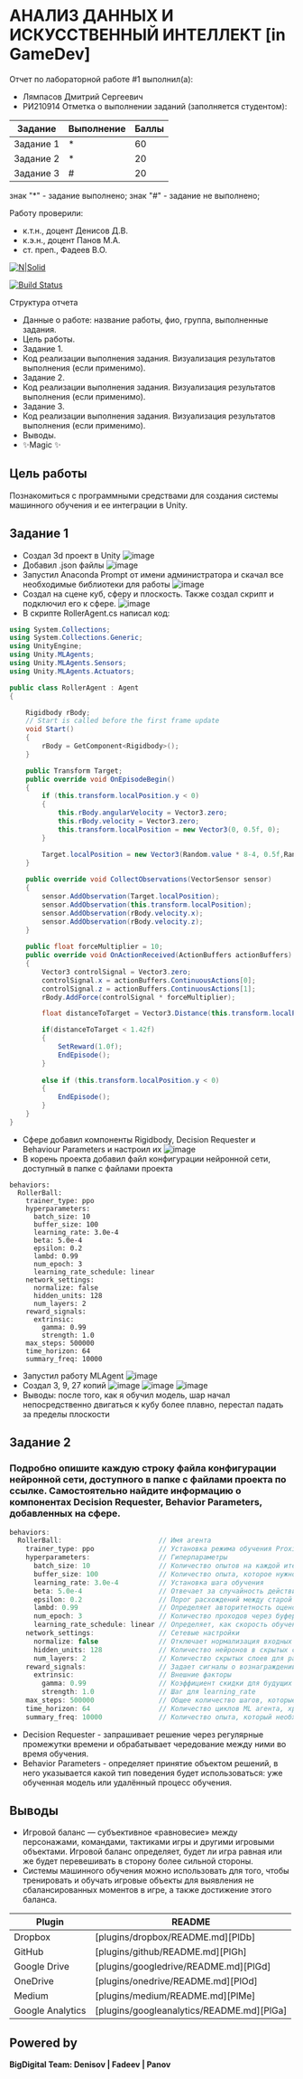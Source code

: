 # АНАЛИЗ ДАННЫХ И ИСКУССТВЕННЫЙ ИНТЕЛЛЕКТ [in GameDev]
Отчет по лабораторной работе #1 выполнил(а):
- Лямпасов Дмитрий Сергеевич
- РИ210914
Отметка о выполнении заданий (заполняется студентом):

| Задание | Выполнение | Баллы |
| ------ | ------ | ------ |
| Задание 1 | * | 60 |
| Задание 2 | * | 20 |
| Задание 3 | # | 20 |

знак "*" - задание выполнено; знак "#" - задание не выполнено;

Работу проверили:
- к.т.н., доцент Денисов Д.В.
- к.э.н., доцент Панов М.А.
- ст. преп., Фадеев В.О.

[![N|Solid](https://cldup.com/dTxpPi9lDf.thumb.png)](https://nodesource.com/products/nsolid)

[![Build Status](https://travis-ci.org/joemccann/dillinger.svg?branch=master)](https://travis-ci.org/joemccann/dillinger)

Структура отчета

- Данные о работе: название работы, фио, группа, выполненные задания.
- Цель работы.
- Задание 1.
- Код реализации выполнения задания. Визуализация результатов выполнения (если применимо).
- Задание 2.
- Код реализации выполнения задания. Визуализация результатов выполнения (если применимо).
- Задание 3.
- Код реализации выполнения задания. Визуализация результатов выполнения (если применимо).
- Выводы.
- ✨Magic ✨

## Цель работы
Познакомиться с программными средствами для создания системы машинного обучения и ее интеграции в Unity.

## Задание 1
- Создал 3d проект в Unity ![image](https://user-images.githubusercontent.com/103302913/198290497-ad55232b-87cd-4795-aa99-3578ba2c0ec1.png)
- Добавил .json файлы ![image](https://user-images.githubusercontent.com/103302913/198291444-47158570-9e7a-43af-b80b-c195b1c83b26.png)
- Запустил Anaconda Prompt от имени администратора и скачал все необходимые библиотеки для работы ![image](https://user-images.githubusercontent.com/103302913/198292087-7c17d6a9-3e97-4e4e-b7bf-adb2d235e4b4.png)
- Создал на сцене куб, сферу и плоскость. Также создал скрипт и подключил его к сфере. ![image](https://user-images.githubusercontent.com/103302913/198292917-653ef615-3433-4d51-8b2a-b5583031811d.png)
- В скрипте RollerAgent.cs написал код:
```c#
using System.Collections;
using System.Collections.Generic;
using UnityEngine;
using Unity.MLAgents;
using Unity.MLAgents.Sensors;
using Unity.MLAgents.Actuators;

public class RollerAgent : Agent
{

    Rigidbody rBody;
    // Start is called before the first frame update
    void Start()
    {
        rBody = GetComponent<Rigidbody>();
    }

    public Transform Target;
    public override void OnEpisodeBegin()
    {
        if (this.transform.localPosition.y < 0)
        {
            this.rBody.angularVelocity = Vector3.zero;
            this.rBody.velocity = Vector3.zero;
            this.transform.localPosition = new Vector3(0, 0.5f, 0);
        }

        Target.localPosition = new Vector3(Random.value * 8-4, 0.5f,Random.value * 8-4);
    }
    
    public override void CollectObservations(VectorSensor sensor)
    {
        sensor.AddObservation(Target.localPosition);
        sensor.AddObservation(this.transform.localPosition);
        sensor.AddObservation(rBody.velocity.x);
        sensor.AddObservation(rBody.velocity.z);
    }
    
    public float forceMultiplier = 10;
    public override void OnActionReceived(ActionBuffers actionBuffers)
    {
        Vector3 controlSignal = Vector3.zero;
        controlSignal.x = actionBuffers.ContinuousActions[0];
        controlSignal.z = actionBuffers.ContinuousActions[1];
        rBody.AddForce(controlSignal * forceMultiplier);

        float distanceToTarget = Vector3.Distance(this.transform.localPosition, Target.localPosition);

        if(distanceToTarget < 1.42f)
        {
            SetReward(1.0f);
            EndEpisode();
        }
	
        else if (this.transform.localPosition.y < 0)
        {
            EndEpisode();
        }
    }
}
```
- Сфере добавил компоненты Rigidbody, Decision Requester и Behaviour Parameters и настроил их ![image](https://user-images.githubusercontent.com/103302913/198295653-a282fd95-852d-4fb8-b38a-99159e7c4c0e.png)
- В корень проекта добавил файл конфигурации нейронной сети, доступный в папке с файлами проекта
```
behaviors:
  RollerBall:
    trainer_type: ppo
    hyperparameters:
      batch_size: 10
      buffer_size: 100
      learning_rate: 3.0e-4
      beta: 5.0e-4
      epsilon: 0.2
      lambd: 0.99
      num_epoch: 3
      learning_rate_schedule: linear
    network_settings:
      normalize: false
      hidden_units: 128
      num_layers: 2
    reward_signals:
      extrinsic:
        gamma: 0.99
        strength: 1.0
    max_steps: 500000
    time_horizon: 64
    summary_freq: 10000
```
- Запустил работу MLAgent ![image](https://user-images.githubusercontent.com/103302913/198297616-d952810a-9045-44fa-a1a4-190457ef73be.png)
- Создал 3, 9, 27 копий ![image](https://user-images.githubusercontent.com/103302913/198297833-3cb39867-4ee1-4557-ab3b-ebf1e632e41d.png)
![image](https://user-images.githubusercontent.com/103302913/198297937-98006200-bdeb-4022-ac01-0949e59dbe00.png)
![image](https://user-images.githubusercontent.com/103302913/198298011-b51b2d50-1dcb-46db-8bc8-8d84cb4452d6.png)
- Выводы: после того, как я обучил модель, шар начал непосредственно двигаться к кубу более плавно, перестал падать за пределы плоскости







## Задание 2
### Подробно опишите каждую строку файла конфигурации нейронной сети, доступного в папке с файлами проекта по ссылке. Самостоятельно найдите информацию о компонентах Decision Requester, Behavior Parameters, добавленных на сфере.
```c#
behaviors:
  RollerBall:                        // Имя агента
    trainer_type: ppo                // Установка режима обучения Proximal Policy Optimization
    hyperparameters:                 // Гиперпараметры             
      batch_size: 10                 // Количество опытов на каждой итерации для обновления экстремумов функции
      buffer_size: 100               // Количество опыта, которое нужно набрать перед обновлением модели
      learning_rate: 3.0e-4          // Установка шага обучения
      beta: 5.0e-4                   // Отвечает за случайность действия, повышая разнообразие и иследованность пространства обучения
      epsilon: 0.2                   // Порог расхождений между старой и новой политиками при обновлении
      lambd: 0.99                    // Определяет авторитетность оценок значений во времени
      num_epoch: 3                   // Количество проходов через буфер опыта, при выполнении оптимизации
      learning_rate_schedule: linear // Определяет, как скорость обучения изменяется с течением времени, линейно уменьшает скорость
    network_settings:                // Cетевые настройки
      normalize: false               // Отключает нормализация входных данных
      hidden_units: 128              // Количество нейронов в скрытых слоях сети
      num_layers: 2                  // Количество скрытых слоев для размещения нейронов
    reward_signals:                  // Задает сигналы о вознаграждении
      extrinsic:                     // Внешние факторы
        gamma: 0.99                  // Коэффициент скидки для будущих вознаграждений
        strength: 1.0                // Шаг для learning_rate
    max_steps: 500000                // Общее количество шагов, которые должны быть выполнены в среде до завершения обучения
    time_horizon: 64                 // Количество циклов ML агента, хранящихся в буфере до ввода в модель
    summary_freq: 10000              // Количество опыта, который необходимо собрать перед созданием и отображением статистики
```
- Decision Requester - запрашивает решение через регулярные промежутки времени и обрабатывает чередование между ними во время обучения.
- Behavior Parameters - определяет принятие объектом решений, в него указывается какой тип поведения будет использоваться: уже обученная модель или удалённый процесс обучения.

## Выводы

- Игровой баланс —  субъективное «равновесие» между персонажами, командами, тактиками игры и другими игровыми объектами. Игровой баланс определяет, будет ли игра равная или же будет перевешивать в сторону более сильной стороны.
- Cистемы машинного обучения можно использовать для того, чтобы тренировать и обучать игровые объекты для выявления не сбалансированных моментов в игре, а также достижение этого баланса.

| Plugin | README |
| ------ | ------ |
| Dropbox | [plugins/dropbox/README.md][PlDb] |
| GitHub | [plugins/github/README.md][PlGh] |
| Google Drive | [plugins/googledrive/README.md][PlGd] |
| OneDrive | [plugins/onedrive/README.md][PlOd] |
| Medium | [plugins/medium/README.md][PlMe] |
| Google Analytics | [plugins/googleanalytics/README.md][PlGa] |

## Powered by

**BigDigital Team: Denisov | Fadeev | Panov**
